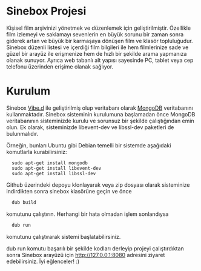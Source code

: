 # Sinebox Projesi
Kişisel film arşivinizi yönetmek ve düzenlemek için geliştirilmiştir. Özellikle film izlemeyi ve saklamayı sevenlerin en büyük sorunu bir zaman sonra giderek artan ve büyük bir karmaşaya dönüşen film ve klasör topluluğudur. Sinebox düzenli listesi ve içerdiği film bilgileri ile hem filmlerinize sade ve güzel bir arayüz ile erişmenize hem de hızlı bir şekilde arama yapmanıza olanak sunuyor. Ayrıca web tabanlı alt yapısı sayesinde PC, tablet veya cep telefonu üzerinden erişime olanak sağlıyor.

# Kurulum
Sinebox [Vibe.d](http://www.vibed.org/) ile geliştirilmiş olup veritabanı olarak [MongoDB](https://www.mongodb.com/) veritabanını kullanmaktadır. Sinebox sisteminin kurulumuna başlamadan önce MongoDB veritabanının sisteminizde kurulu ve sorunsuz bir şekilde çalıştığından emin olun. Ek olarak, sisteminizde libevent-dev ve libssl-dev paketleri de bulunmalıdır.

Örneğin, bunları Ubuntu gibi Debian temelli bir sistemde aşağıdaki komutlarla kurabilirsiniz:

  ```
    sudo apt-get install mongodb
    sudo apt-get install libevent-dev
    sudo apt-get install libssl-dev
  ```

Github üzerindeki depoyu klonlayarak veya zip dosyası olarak sisteminize indirdikten sonra sinebox klasörüne geçin ve önce
  ```d
    dub build
  ```
komutunu çalıştırın. Herhangi bir hata olmadan işlem sonlandıysa
  ```d
    dub run
  ```
komutunu çalıştırarak sistemi başlatabilirsiniz.

dub run komutu başarılı bir şekilde kodları derleyip projeyi çalıştırdıktan sonra Sinebox arayüzü için http://127.0.0.1:8080 adresini ziyaret edebilirsiniz. İyi eğlenceler! :)
